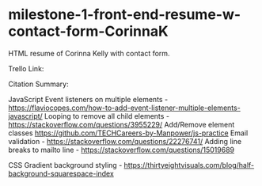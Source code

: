 # milestone-1-front-end-resume-w-contact-form-CorinnaK

HTML resume of Corinna Kelly with contact form.

Trello Link:


Citation Summary:

JavaScript
Event listeners on multiple elements - https://flaviocopes.com/how-to-add-event-listener-multiple-elements-javascript/
Looping to remove all child elements - https://stackoverflow.com/questions/3955229/
Add/Remove element classes https://github.com/TECHCareers-by-Manpower/js-practice
Email validation - https://stackoverflow.com/questions/22276741/ 
Adding line breaks to mailto line - https://stackoverflow.com/questions/15019689

CSS
Gradient background styling - https://thirtyeightvisuals.com/blog/half-background-squarespace-index
